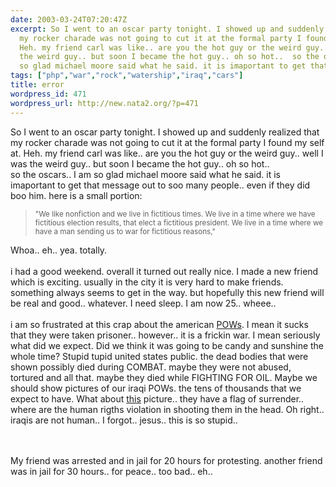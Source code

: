 ```yaml
---
date: 2003-03-24T07:20:47Z
excerpt: So I went to an oscar party tonight. I showed up and suddenly realized that
  my rocker charade was not going to cut it at the formal party I found my self at.
  Heh. my friend carl was like.. are you the hot guy or the weird guy.. well I was
  the weird guy.. but soon I became the hot guy.. oh so hot..  so the oscars.. I am
  so glad michael moore said what he said. it is imaportant to get that mes...
tags: ["php","war","rock","watership","iraq","cars"]
title: error
wordpress_id: 471
wordpress_url: http://new.nata2.org/?p=471
---
```


So I went to an oscar party tonight. I showed up and suddenly realized that my rocker charade was not going to cut it at the formal party I found my self at. Heh. my friend carl was like.. are you the hot guy or the weird guy.. well I was the weird guy.. but soon I became the hot guy.. oh so hot.. <br/> so the oscars.. I am so glad michael moore said what he said. it is imaportant to get that message out to soo many people.. even if they did boo him. here is a small portion:
<blockquote><small>"We like nonfiction and we live in fictitious times. We live in a time where we have fictitious election results, that elect a fictitious president. We live in a time where we have a man sending us to war for fictitious reasons,"</small></blockquote>
Whoa.. eh.. yea. totally. <br/><br/>i had a good weekend. overall it turned out really nice. I made a new friend which is exciting. usually in the city it is very hard to make friends. something always seems to get in the way. but hopefully this new friend will be real and good.. whatever. I need sleep. I am now 25.. wheee.. <br/><br/>i am so frustrated at this crap about the american <a href="http://war.watership.org/link.php?lid=772">POWs</a>. I mean it sucks that they were taken prisoner.. however.. it is a frickin war. I mean seriously what did we expect. Did we think it was going to be candy and sunshine the whole time? Stupid tupid united states public. the dead bodies that were shown possibly died during COMBAT. maybe they were not abused, tortured and all that. maybe they died while FIGHTING FOR OIL. Maybe we should show pictures of our iraqi POWs. the tens of thousands that we expect to have. What about <a href="http://war.watership.org/link.php?lid=757">this</a> picture.. they have a flag of surrender.. where are the human rigths violation in shooting them in the head. Oh right.. iraqis are not human.. I forgot.. jesus..  this is so stupid.. 

<br/><br/>My friend was arrested and in jail for 20 hours for protesting. another friend was in jail for 30 hours.. for peace.. too bad.. eh.. 
